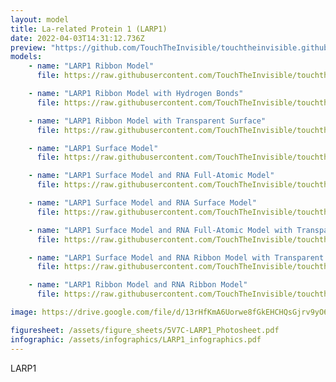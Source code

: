 ```yaml
---
layout: model
title: La-related Protein 1 (LARP1)
date: 2022-04-03T14:31:12.736Z
preview: "https://github.com/TouchTheInvisible/touchtheinvisible.github.io/blob/master/assets/img/5V7C-LARP1/5V7C-LARP1_Surface+RNA_Surface.png?raw=true" 
models:
    - name: "LARP1 Ribbon Model"
      file: https://raw.githubusercontent.com/TouchTheInvisible/touchtheinvisible.github.io/master/assets/models/5V7C-LARP1/5V7C-LARP1_Ribbon.dae

    - name: "LARP1 Ribbon Model with Hydrogen Bonds"
      file: https://raw.githubusercontent.com/TouchTheInvisible/touchtheinvisible.github.io/master/assets/models/5V7C-LARP1/5V7C-LARP1_Ribbon%2BHBonds.dae

    - name: "LARP1 Ribbon Model with Transparent Surface"
      file: https://raw.githubusercontent.com/TouchTheInvisible/touchtheinvisible.github.io/master/assets/models/5V7C-LARP1/5V7C-LARP1_Ribbon%2BImportantAA%2BTransparentSurface.dae

    - name: "LARP1 Surface Model"
      file: https://raw.githubusercontent.com/TouchTheInvisible/touchtheinvisible.github.io/master/assets/models/5V7C-LARP1/5V7C-LARP1_Surface.dae

    - name: "LARP1 Surface Model and RNA Full-Atomic Model"
      file: https://raw.githubusercontent.com/TouchTheInvisible/touchtheinvisible.github.io/master/assets/models/5V7C-LARP1/5V7C-LARP1_Surface%2BRNA_FullAtomic.dae

    - name: "LARP1 Surface Model and RNA Surface Model"
      file: https://raw.githubusercontent.com/TouchTheInvisible/touchtheinvisible.github.io/master/assets/models/5V7C-LARP1/5V7C-LARP1_Surface%2BRNA_Surface.dae

    - name: "LARP1 Surface Model and RNA Full-Atomic Model with Transparent Surface"
      file: https://raw.githubusercontent.com/TouchTheInvisible/touchtheinvisible.github.io/master/assets/models/5V7C-LARP1/5V7C-LARP1_Surface%2BRNA_FullAtomic%2BRNA_TransparentSurface.dae

    - name: "LARP1 Surface Model and RNA Ribbon Model with Transparent Surface"
      file: https://raw.githubusercontent.com/TouchTheInvisible/touchtheinvisible.github.io/master/assets/models/5V7C-LARP1/5V7C-LARP1_Surface%2BRNA_Ribbon%2BRNA_TransparentSurface.dae

    - name: "LARP1 Ribbon Model and RNA Ribbon Model"
      file: https://raw.githubusercontent.com/TouchTheInvisible/touchtheinvisible.github.io/master/assets/models/5V7C-LARP1/5V7C-LARP1_Ribbon%2BRNA_Ribbon%2BRNA_TransparentSurface.dae

image: https://drive.google.com/file/d/13rHfKmA6Uorwe8fGkEHCHQsGjrv9yO68/preview

figuresheet: /assets/figure_sheets/5V7C-LARP1_Photosheet.pdf
infographic: /assets/infographics/LARP1_infographics.pdf
---
```

LARP1
